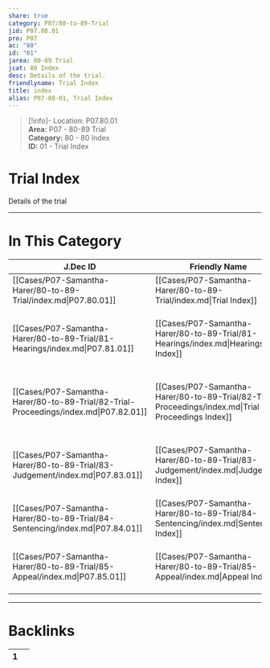 ```yaml
---  
share: true  
category: P07/80-to-89-Trial  
jid: P07.80.01  
pro: P07  
ac: "80"  
id: "01"  
jarea: 80-89 Trial  
jcat: 80 Index  
desc: Details of the trial.  
friendlyname: Trial Index  
title: index  
alias: P07-80-01, Trial Index  
---  
```

  
>[!info]- Location: P07.80.01  
>**Area:** P07 - 80-89 Trial  
>**Category:** 80 - 80 Index  
>**ID:** 01 - Trial Index  
  
# Trial Index  
  
Details of the trial   
  
  
  
---  
# In This Category  
  
| J.Dec ID                                                                             | Friendly Name                                                                                      | Description                                                     |  
| ------------------------------------------------------------------------------------ | -------------------------------------------------------------------------------------------------- | --------------------------------------------------------------- |  
| [[Cases/P07-Samantha-Harer/80-to-89-Trial/index.md\|P07.80.01]]                      | [[Cases/P07-Samantha-Harer/80-to-89-Trial/index.md\|Trial Index]]                                  | Details of the trial.                                           |  
| [[Cases/P07-Samantha-Harer/80-to-89-Trial/81-Hearings/index.md\|P07.81.01]]          | [[Cases/P07-Samantha-Harer/80-to-89-Trial/81-Hearings/index.md\|Hearings Index]]                   | Any details of pre-trial hearings, prelim hearings or hearings. |  
| [[Cases/P07-Samantha-Harer/80-to-89-Trial/82-Trial-Proceedings/index.md\|P07.82.01]] | [[Cases/P07-Samantha-Harer/80-to-89-Trial/82-Trial-Proceedings/index.md\|Trial Proceedings Index]] | Anything and everything that happened during trial.             |  
| [[Cases/P07-Samantha-Harer/80-to-89-Trial/83-Judgement/index.md\|P07.83.01]]         | [[Cases/P07-Samantha-Harer/80-to-89-Trial/83-Judgement/index.md\|Judgement Index]]                 | Details regarding the judgement outcome from trial.             |  
| [[Cases/P07-Samantha-Harer/80-to-89-Trial/84-Sentencing/index.md\|P07.84.01]]        | [[Cases/P07-Samantha-Harer/80-to-89-Trial/84-Sentencing/index.md\|Sentencing Index]]               | Information about the sentencing.                               |  
| [[Cases/P07-Samantha-Harer/80-to-89-Trial/85-Appeal/index.md\|P07.85.01]]            | [[Cases/P07-Samantha-Harer/80-to-89-Trial/85-Appeal/index.md\|Appeal Index]]                       | If applicable, information about appeal(s).                     |  
  
  
---  
# Backlinks  
<div><table class="dataview table-view-table"><thead class="table-view-thead"><tr class="table-view-tr-header"><th class="table-view-th"><span></span><span class="dataview small-text">1</span></th><th class="table-view-th"><span></span></th></tr></thead><tbody class="table-view-tbody"></tbody></table></div>